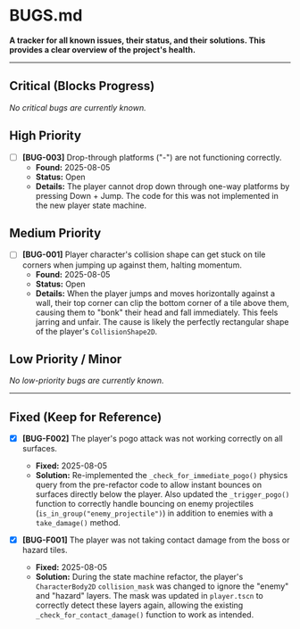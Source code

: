 # BUGS.md
**A tracker for all known issues, their status, and their solutions. This provides a clear overview of the project's health.**

---

## Critical (Blocks Progress)
*No critical bugs are currently known.*

## High Priority
- [ ] **[BUG-003]** Drop-through platforms ("-") are not functioning correctly.
  - **Found:** 2025-08-05
  - **Status:** Open
  - **Details:** The player cannot drop down through one-way platforms by pressing Down + Jump. The code for this was not implemented in the new player state machine.

## Medium Priority
- [ ] **[BUG-001]** Player character's collision shape can get stuck on tile corners when jumping up against them, halting momentum.
  - **Found:** 2025-08-05
  - **Status:** Open
  - **Details:** When the player jumps and moves horizontally against a wall, their top corner can clip the bottom corner of a tile above them, causing them to "bonk" their head and fall immediately. This feels jarring and unfair. The cause is likely the perfectly rectangular shape of the player's `CollisionShape2D`.

## Low Priority / Minor
*No low-priority bugs are currently known.*

---

## Fixed (Keep for Reference)
- [x] **[BUG-F002]** The player's pogo attack was not working correctly on all surfaces.
  - **Fixed:** 2025-08-05
  - **Solution:** Re-implemented the `_check_for_immediate_pogo()` physics query from the pre-refactor code to allow instant bounces on surfaces directly below the player. Also updated the `_trigger_pogo()` function to correctly handle bouncing on enemy projectiles (`is_in_group("enemy_projectile")`) in addition to enemies with a `take_damage()` method.

- [x] **[BUG-F001]** The player was not taking contact damage from the boss or hazard tiles.
  - **Fixed:** 2025-08-05
  - **Solution:** During the state machine refactor, the player's `CharacterBody2D` `collision_mask` was changed to ignore the "enemy" and "hazard" layers. The mask was updated in `player.tscn` to correctly detect these layers again, allowing the existing `_check_for_contact_damage()` function to work as intended.